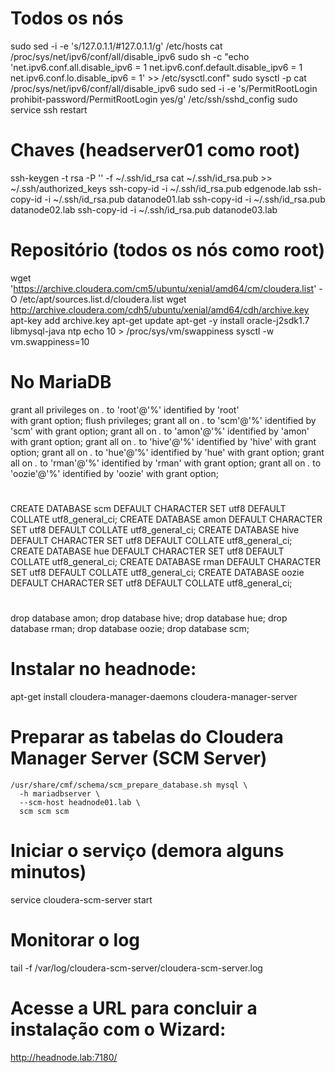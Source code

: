 # Todos os nós
sudo sed -i -e 's/127.0.1.1/#127.0.1.1/g' /etc/hosts
cat /proc/sys/net/ipv6/conf/all/disable_ipv6
sudo sh -c "echo 'net.ipv6.conf.all.disable_ipv6 = 1
net.ipv6.conf.default.disable_ipv6 = 1
net.ipv6.conf.lo.disable_ipv6 = 1' >> /etc/sysctl.conf"
sudo sysctl -p
cat /proc/sys/net/ipv6/conf/all/disable_ipv6
sudo sed -i -e 's/PermitRootLogin prohibit-password/PermitRootLogin yes/g' /etc/ssh/sshd_config
sudo service ssh restart
# Chaves (headserver01 como root)
ssh-keygen -t rsa -P '' -f ~/.ssh/id_rsa
cat ~/.ssh/id_rsa.pub >> ~/.ssh/authorized_keys
ssh-copy-id -i ~/.ssh/id_rsa.pub edgenode.lab
ssh-copy-id -i ~/.ssh/id_rsa.pub datanode01.lab
ssh-copy-id -i ~/.ssh/id_rsa.pub datanode02.lab
ssh-copy-id -i ~/.ssh/id_rsa.pub datanode03.lab

# Repositório (todos os nós como root)
wget 'https://archive.cloudera.com/cm5/ubuntu/xenial/amd64/cm/cloudera.list' -O /etc/apt/sources.list.d/cloudera.list
wget http://archive.cloudera.com/cdh5/ubuntu/xenial/amd64/cdh/archive.key
apt-key add archive.key
apt-get update
apt-get -y install oracle-j2sdk1.7 libmysql-java ntp
echo 10 > /proc/sys/vm/swappiness
sysctl -w vm.swappiness=10

# No MariaDB
grant all privileges on *.* to 'root'@'%'
    identified by 'root'  
    with grant option;
flush privileges;
grant all on *.* to 'scm'@'%' identified by 'scm' with grant option;
grant all on *.* to 'amon'@'%' identified by 'amon' with grant option;
grant all on *.* to 'hive'@'%' identified by 'hive' with grant option;
grant all on *.* to 'hue'@'%' identified by 'hue' with grant option;
grant all on *.* to 'rman'@'%' identified by 'rman' with grant option;
grant all on *.* to 'oozie'@'%' identified by 'oozie' with grant option;
#
CREATE DATABASE scm DEFAULT CHARACTER SET utf8 DEFAULT COLLATE utf8_general_ci;
CREATE DATABASE amon DEFAULT CHARACTER SET utf8 DEFAULT COLLATE utf8_general_ci;
CREATE DATABASE hive DEFAULT CHARACTER SET utf8 DEFAULT COLLATE utf8_general_ci;
CREATE DATABASE hue DEFAULT CHARACTER SET utf8 DEFAULT COLLATE utf8_general_ci;
CREATE DATABASE rman DEFAULT CHARACTER SET utf8 DEFAULT COLLATE utf8_general_ci;
CREATE DATABASE oozie DEFAULT CHARACTER SET utf8 DEFAULT COLLATE utf8_general_ci;

# 
drop database amon;
drop database hive;
drop database hue;
drop database rman;
drop database oozie;
drop database scm;

# Instalar no headnode:
apt-get install cloudera-manager-daemons cloudera-manager-server

# Preparar as tabelas do Cloudera Manager Server (SCM Server)
```
/usr/share/cmf/schema/scm_prepare_database.sh mysql \
  -h mariadbserver \
  --scm-host headnode01.lab \
  scm scm scm
```

# Iniciar o serviço (demora alguns minutos)
service cloudera-scm-server start

# Monitorar o log
tail -f /var/log/cloudera-scm-server/cloudera-scm-server.log

# Acesse a URL para concluir a instalação com o Wizard:
http://headnode.lab:7180/
